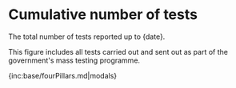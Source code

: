 ﻿# Cumulative number of tests

The total number of tests reported up to {date}.

This figure includes all tests carried out and sent out as part of the government's mass testing programme.

{inc:base/fourPillars.md|modals}